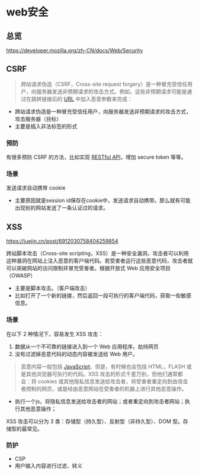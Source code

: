 # web安全

## 总览

https://developer.mozilla.org/zh-CN/docs/Web/Security



## CSRF

> 跨站请求伪造（CSRF，Cross-site request forgery）是一种冒充受信任用户，向服务器发送非预期请求的攻击方式。例如，这些非预期请求可能是通过在跳转链接后的 [URL](https://developer.mozilla.org/zh-CN/docs/Glossary/URL) 中加入恶意参数来完成：

* 跨站请求伪造是一种冒充受信任用户，向服务器发送非预期请求的攻击方式，攻击服务器（目标）
* 主要是插入非法标签的形式

### 预防

有很多预防 CSRF 的方法，比如实现 [RESTful API](https://developer.mozilla.org/zh-CN/docs/Glossary/REST)，增加 secure token 等等。

### 场景

发送请求自动携带 cookie

* 主要原因就是session id保存在cookie中，发送请求自动携带。那么就有可能出现别的网站发送了一条认证过的请求。

## XSS

https://juejin.cn/post/6912030758404259854

跨站脚本攻击（Cross-site scripting，XSS）是一种安全漏洞，攻击者可以利用这种漏洞在网站上注入恶意的客户端代码。若受害者运行这些恶意代码，攻击者就可以突破网站的访问限制并冒充受害者。根据开放式 Web 应用安全项目（OWASP）

* 主要是脚本攻击。（客户端攻击）
* 比如打开了一个新的链接，然后返回一段可执行的客户端代码，获取一些敏感信息。

### 场景

在以下 2 种情况下，容易发生 XSS 攻击：

1. 数据从一个不可靠的链接进入到一个 Web 应用程序。劫持网页
2. 没有过滤掉恶意代码的动态内容被发送给 Web 用户。

> 恶意内容一般包括 [JavaScript](https://developer.mozilla.org/zh-CN/docs/Glossary/JavaScript)，但是，有时候也会包括 HTML，FLASH 或是其他浏览器可执行的代码。XSS 攻击的形式千差万别，但他们通常都会：将 cookies 或其他隐私信息发送给攻击者，将受害者重定向到由攻击者控制的网页，或是经由恶意网站在受害者的机器上进行其他恶意操作。

* 执行一个js，将隐私信息发送给攻击者的网站；或者重定向到攻击者网站；执行其他恶意操作；

XSS 攻击可以分为 3 类：存储型（持久型）、反射型（非持久型）、DOM 型。存储型的最常见。

### 防护

* CSP
* 用户输入内容进行过滤、转义